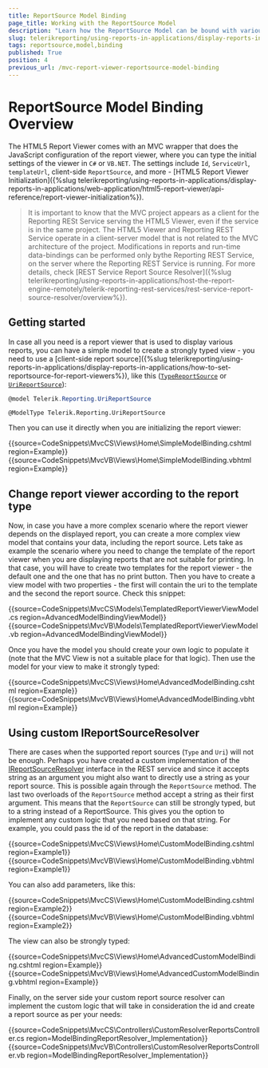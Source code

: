 ```yaml
---
title: ReportSource Model Binding
page_title: Working with the ReportSource Model
description: "Learn how the ReportSource Model can be bound with various client report sources in the MVC Report Viewer and how to implement a custom resolver."
slug: telerikreporting/using-reports-in-applications/display-reports-in-applications/web-application/html5-asp.net-mvc-report-viewer/reportsource-model-binding
tags: reportsource,model,binding
published: True
position: 4
previous_url: /mvc-report-viewer-reportsource-model-binding
---
```


# ReportSource Model Binding Overview

The HTML5 Report Viewer comes with an MVC wrapper that does the JavaScript configuration of the report viewer, where you can type the initial settings of the viewer in `C#` or `VB.NET`. The settings include `Id`, `ServiceUrl`, `templateUrl`, client-side `ReportSource`, and more - [HTML5 Report Viewer Initialization]({%slug telerikreporting/using-reports-in-applications/display-reports-in-applications/web-application/html5-report-viewer/api-reference/report-viewer-initialization%}).

> It is important to know that the MVC project appears as a client for the Reporting RESt Service serving the HTML5 Viewer, even if the service is in the same project. The HTML5 Viewer and Reporting REST Service operate in a client-server model that is not related to the MVC architecture of the project. Modifications in reports and run-time data-bindings can be performed only bythe Reporting REST Service, on the server where the Reporting REST Service is running. For more details, check [REST Service Report Source Resolver]({%slug telerikreporting/using-reports-in-applications/host-the-report-engine-remotely/telerik-reporting-rest-services/rest-service-report-source-resolver/overview%}).

## Getting started

In case all you need is a report viewer that is used to display various reports, you can have a simple model to create a strongly typed view - you need to use a [client-side report source]({%slug telerikreporting/using-reports-in-applications/display-reports-in-applications/how-to-set-reportsource-for-report-viewers%}), like this ([`TypeReportSource`](/api/telerik.reporting.typereportsource) or [`UriReportSource`](/api/telerik.reporting.urireportsource)):

````C#
@model Telerik.Reporting.UriReportSource
````
````VB.NET
@ModelType Telerik.Reporting.UriReportSource
````


Then you can use it directly when you are initializing the report viewer:

{{source=CodeSnippets\MvcCS\Views\Home\SimpleModelBinding.cshtml region=Example}}
{{source=CodeSnippets\MvcVB\Views\Home\SimpleModelBinding.vbhtml region=Example}}


## Change report viewer according to the report type

Now, in case you have a more complex scenario where the report viewer depends on the displayed report, you can create a more complex view model that contains your data, including the report source. Lets take as example the scenario where you need to change the template of the report viewer when you are displaying reports that are not suitable for printing. In that case, you will have to create two templates for the report viewer - the default one and the one that has no print button. Then you have to create a view model with two properties - the first will contain the uri to the template and the second the report source. Check this snippet:

{{source=CodeSnippets\MvcCS\Models\TemplatedReportViewerViewModel.cs region=AdvancedModelBindingViewModel}}
{{source=CodeSnippets\MvcVB\Models\TemplatedReportViewerViewModel.vb region=AdvancedModelBindingViewModel}}


Once you have the model you should create your own logic to populate it (note that the MVC View is not a suitable place for that logic). Then use the model for your view to make it strongly typed:

{{source=CodeSnippets\MvcCS\Views\Home\AdvancedModelBinding.cshtml region=Example}}
{{source=CodeSnippets\MvcVB\Views\Home\AdvancedModelBinding.vbhtml region=Example}}


## Using custom IReportSourceResolver

There are cases when the supported report sources (`Type` and `Uri`) will not be enough. Perhaps you have created a custom implementation of the [IReportSourceResolver](/api/telerik.reporting.services.ireportsourceresolver) interface in the REST service and since it accepts string as an argument you might also want to directly use a string as your report source. This is possible again through the `ReportSource` method. The last two overloads of the `ReportSource` method accept a string as their first argument. This means that the `ReportSource` can still be strongly typed, but to a string instead of a ReportSource. This gives you the option to implement any custom logic that you need based on that string. For example, you could pass the id of the report in the database:

{{source=CodeSnippets\MvcCS\Views\Home\CustomModelBinding.cshtml region=Example1}}
{{source=CodeSnippets\MvcVB\Views\Home\CustomModelBinding.vbhtml region=Example1}}


You can also add parameters, like this:

{{source=CodeSnippets\MvcCS\Views\Home\CustomModelBinding.cshtml region=Example2}}
{{source=CodeSnippets\MvcVB\Views\Home\CustomModelBinding.vbhtml region=Example2}}


The view can also be strongly typed:

{{source=CodeSnippets\MvcCS\Views\Home\AdvancedCustomModelBinding.cshtml region=Example}}
{{source=CodeSnippets\MvcVB\Views\Home\AdvancedCustomModelBinding.vbhtml region=Example}}


Finally, on the server side your custom report source resolver can implement the custom logic that will take in consideration the id and create a report source as per your needs:

{{source=CodeSnippets\MvcCS\Controllers\CustomResolverReportsController.cs region=ModelBindingReportResolver_Implementation}}
{{source=CodeSnippets\MvcVB\Controllers\CustomResolverReportsController.vb region=ModelBindingReportResolver_Implementation}}

